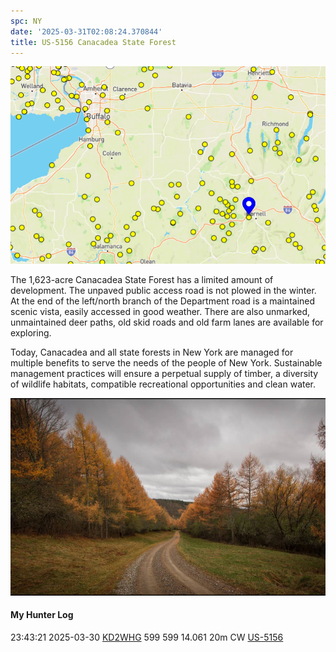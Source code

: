 ```yaml
---
spc: NY
date: '2025-03-31T02:08:24.370844'
title: US-5156 Canacadea State Forest
---
```


![pasted_image.png](/static/pasted_image_0126.png)

The 1,623-acre Canacadea State Forest has a limited amount of development. The unpaved public access road is not plowed in the winter. At the end of the left/north branch of the Department road is a maintained scenic vista, easily accessed in good weather. There are also unmarked, unmaintained deer paths, old skid roads and old farm lanes are available for exploring.

Today, Canacadea and all state forests in New York are managed for multiple benefits to serve the needs of the people of New York. Sustainable management practices will ensure a perpetual supply of timber, a diversity of wildlife habitats, compatible recreational opportunities and clean water.

![pasted_image001.png](/static/pasted_image001_0107.png)


#### My Hunter Log
23:43:21    2025-03-30    [KD2WHG](https://qrz.com/db/KD2WHG)    599    599        14.061    20m    CW    [US-5156](https://pota.app/#/park/US-5156)